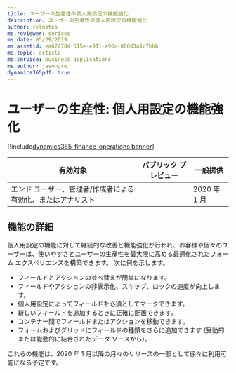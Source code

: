 ```yaml
---
title: ユーザーの生産性の個人用設定の機能強化
description: ユーザーの生産性の個人用設定の機能強化
author: relnotes
ms.reviewer: sericks
ms.date: 05/29/2019
ms.assetid: ea62278d-615e-e911-a96c-000d3a1c7bbb
ms.topic: article
ms.service: business-applications
ms.author: jasongre
dynamics365pdf: true
---
```

# ユーザーの生産性: 個人用設定の機能強化
[!include[dynamics365-finance-operations banner](../includes/dynamics365-finance-operations.md)]

| 有効対象    |  パブリック プレビュー | 一般提供 | 
| ---------- | ---------- |---------- |
|エンド ユーザー、管理者/作成者による有効化、またはアナリスト|| 2020 年 1 月|






## 機能の詳細
<!--feature detail start -->
 個人用設定の機能に対して継続的な改善と機能強化が行われ、お客様や個々のユーザーは、使いやすさとユーザーの生産性を最大限に高める最適化されたフォーム エクスペリエンスを構築できます。 次に例を示します。 

-  フィールドとアクションの並べ替えが簡単になります。 
-  フィールドやアクションの非表示化、スキップ、ロックの速度が向上します。 
-  個人用設定によってフィールドを必須としてマークできます。 
-  新しいフィールドを追加するときに正確に配置できます。 
-  コンテナー間でフィールドまたはアクションを移動できます。 
-  フォームおよびグリッドにフィールドの種類をさらに追加できます (受動的または能動的に結合されたデータ ソースから)。 

これらの機能は、2020 年 1 月以降の月々のリリースの一部として徐々に利用可能になる予定です。
<!--feature detail end -->










